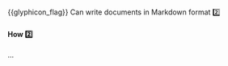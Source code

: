 <span id="outcomes">{{glyphicon_flag}} Can write documents in Markdown format :two:</span>

<div id="title">

#### How :two:

</div>

<div id="body">

...

</div>

<div id="extras">
</div>